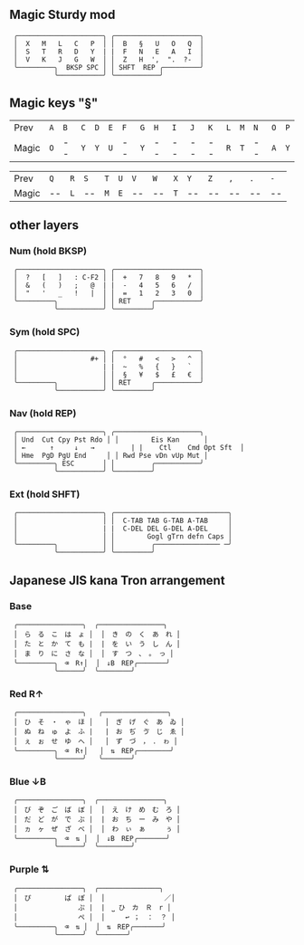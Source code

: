 ## Magic Sturdy mod

```
 ╭─────────────────────╮ ╭─────────────────────╮
 │  X   M   L   C   P  │ │  B   §   U   O   Q  │ 
 │  S   T   R   D   Y  | |  F   N   E   A   I  │ 
 │  V   K   J   G   W  │ │  Z   H  ',  ".  ?-  │ 
 ╰─────────╮  BKSP SPC │ │ SHFT  REP ╭─────────╯
           ╰───────────╯ ╰───────────╯
```

## Magic keys "§"

|     |     |     |     |     |     |     |     |     |     |     |     |     |     |     |     |     |
| --- | --- | --- | --- | --- | --- | --- | --- | --- | --- | --- | --- | --- | --- | --- | --- | --- |
| Prev  | `A` | `B` | `C` | `D` | `E` | `F` | `G` | `H` | `I` | `J` | `K` | `L` | `M` | `N` | `O` | `P` |
| Magic | `O` | --  | `Y` | `Y` | `U` | --  | `Y` | --  | --  | --  | --  | `R` | `T` | --  | `A` | `Y` |

|     |     |     |     |     |     |     |     |     |     |     |     |     |     | 
| --- | --- | --- | --- | --- | --- | --- | --- | --- | --- | --- | --- | --- | --- | 
| Prev  | `Q` | `R` | `S` | `T` | `U` | `V` | `W` | `X` | `Y` | `Z` | `,` | `.` | `-` | 
| Magic | --  | `L` | --  | `M` | `E` | --  | --  | `T` | --  | --  | --  | --  | --  |


## other layers
### Num (hold BKSP)
```
 ╭─────────────────────╮ ╭─────────────────────╮
 │  ?   [   ]   : C-F2 │ │  +   7   8   9   *  │ 
 │  &   (   )   ;   @  | |  -   4   5   6   /  │ 
 │  "   '   _   !   |  │ │  =   1   2   3   0  │ 
 ╰─────────╮           │ │ RET     ╭───────────╯
           ╰───────────╯ ╰─────────╯
```

### Sym (hold SPC)
```
 ╭─────────────────────╮ ╭─────────────────────╮
 │                  #+ │ │  °   #   <   >   ^  │ 
 │                     | |  ~   %   {   }   `  │ 
 │                     │ │  §   ¥   $   £   €  │ 
 ╰─────────╮           │ │ RET     ╭───────────╯
           ╰───────────╯ ╰─────────╯
```

### Nav (hold REP)
```
 ╭─────────────────────╮ ╭─────────────────────╮
 │ Und	Cut	Cpy	Pst	Rdo │ │        Eis Kan      │ 
 │ ←	  ↑  	↓  	→	      | |    Ctl	Cmd	Opt	Sft  │ 
 │ Hme	PgD	PgU	End     │ │ Rwd Pse vDn vUp Mut │ 
 ╰─────────╮ ESC       │ │         ╭───────────╯
           ╰───────────╯ ╰─────────╯
```


### Ext (hold SHFT)
```
 ╭─────────────────────╮ ╭────────────────────────────╮
 │                     │ │  C-TAB TAB G-TAB A-TAB     │ 
 │                     | |  C-DEL DEL G-DEL A-DEL     │ 
 │                     │ │        Gogl gTrn defn Caps │ 
 ╰─────────╮           │ │         ╭──────────────── ─╯
           ╰───────────╯ ╰─────────╯
```
## Japanese JIS kana Tron arrangement


### Base
```
 ╭────────────────╮  ╭────────────────╮
 │　ら　る　こ　は　ょ │  │　き　の　く　あ　れ │ 
 │　た　と　か　て　も |  |　を　い　う　し　ん │ 
 │　ま　り　に　さ　な │  │　す　つ　、　。　っ │ 
 ╰─────────╮　⌫　R↑│  │　↓B　REP╭───────╯
           ╰──────╯  ╰────────╯
```
### Red R↑

```
 ╭────────────────╮   ╭────────────────╮
 │　ひ　そ　・　ゃ　ほ │   │　ぎ　げ　ぐ　あ　ゐ │ 
 │　ぬ　ね　ゅ　よ　ふ |   |　お　ぢ　ゔ　じ　ゑ │ 
 │　ぇ　ぉ　せ　ゆ　へ │   │　ず　づ　，　．　ゎ │ 
 ╰─────────╮　⌫　R↑│   │　⇅　REP╭────────╯
           ╰──────╯   ╰───────╯
```
### Blue ↓B

```
 ╭────────────────╮  ╭────────────────╮
 │　び　ぞ　ご　ば　ぼ │  │　え　け　め　む　ろ │ 
 │　だ　ど　が　で　ぶ |  |　お　ち　ー　み　や │ 
 │　ヵ　ヶ　ぜ　ざ　べ │  │　わ　ぃ　ぁ　　　ぅ │ 
 ╰─────────╮　⌫　⇅ │  │　↓B　REP╭───────╯
           ╰──────╯  ╰────────╯
```
### Purple ⇅

```
 ╭────────────────╮  ╭───────────────╮
 │　ぴ　　　　　ぱ　ぽ │  │  　　　　 　　　／│ 
 │　　　　　　　　　ぷ |  |　⎵ ひ　カ　Ｒ　r │ 
 │　　　　　　　　　ぺ │  │　　　↩ ；　：　？ │ 
 ╰─────────╮　⌫　⇅ │  │　⇅　REP╭───────╯
           ╰──────╯  ╰───────╯
```
